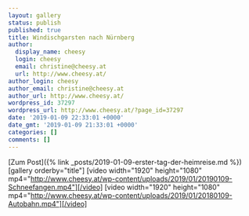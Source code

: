 ```yaml
---
layout: gallery
status: publish
published: true
title: Windischgarsten nach Nürnberg
author:
  display_name: cheesy
  login: cheesy
  email: christine@cheesy.at
  url: http://www.cheesy.at/
author_login: cheesy
author_email: christine@cheesy.at
author_url: http://www.cheesy.at/
wordpress_id: 37297
wordpress_url: http://www.cheesy.at/?page_id=37297
date: '2019-01-09 22:33:01 +0000'
date_gmt: '2019-01-09 21:33:01 +0000'
categories: []
comments: []
---
```


[Zum Post]({% link _posts/2019-01-09-erster-tag-der-heimreise.md %})
[gallery orderby="title"]
[video width="1920" height="1080" mp4="http://www.cheesy.at/wp-content/uploads/2019/01/20190109-Schneefangen.mp4"][/video]
[video width="1920" height="1080" mp4="http://www.cheesy.at/wp-content/uploads/2019/01/20180109-Autobahn.mp4"][/video]
